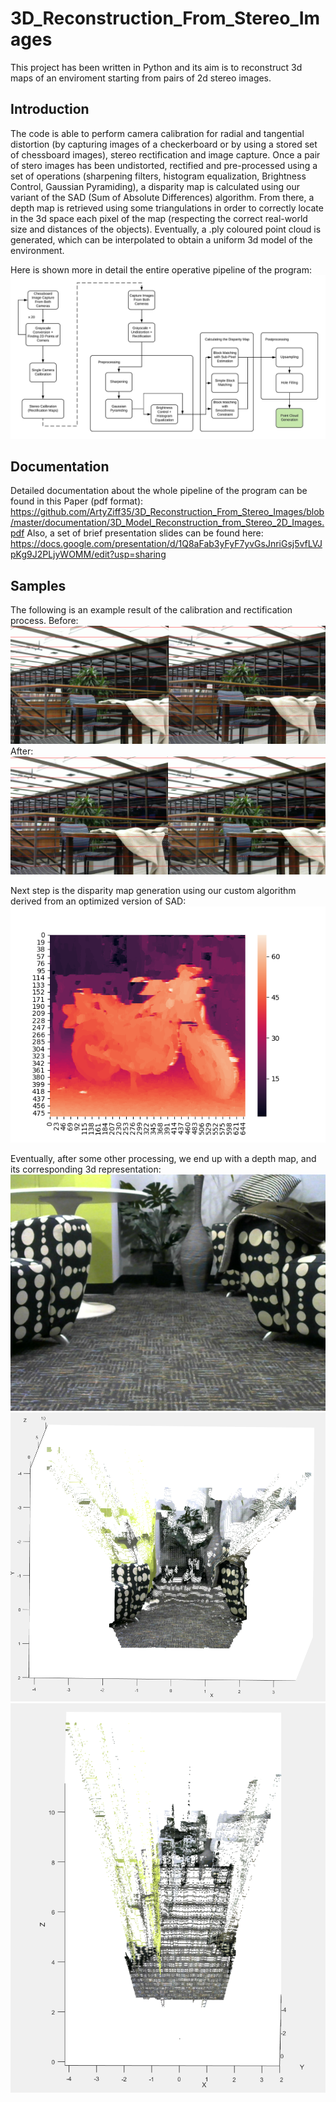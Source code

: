 # 3D_Reconstruction_From_Stereo_Images

This project has been written in Python and its aim is to reconstruct 3d maps of an enviroment starting from pairs of 2d stereo images.

## Introduction
The code is able to perform camera calibration for radial and tangential distortion (by capturing images of a checkerboard or by using a stored set of chessboard images), stereo rectification and image capture.
Once a pair of stero images has been undistorted, rectified and pre-processed using a set of operations (sharpening filters, histogram equalization, Brightness Control, Gaussian Pyramiding), a disparity map is calculated using our variant of the SAD (Sum of Absolute Differences) algorithm.
From there, a depth map is retrieved using some triangulations in order to correctly locate in the 3d space each pixel of the map (respecting the correct real-world size and distances of the objects).
Eventually, a .ply coloured point cloud is generated, which can be interpolated to obtain a uniform 3d model of the environment.

Here is shown more in detail the entire operative pipeline of the program:
![Pipeline](https://github.com/ArtyZiff35/3D_Reconstruction_From_Stereo_Images/blob/master/gitImages/pipeline.jpeg)

## Documentation
Detailed documentation about the whole pipeline of the program can be found in this Paper (pdf format):
https://github.com/ArtyZiff35/3D_Reconstruction_From_Stereo_Images/blob/master/documentation/3D_Model_Reconstruction_from_Stereo_2D_Images.pdf
Also, a set of brief presentation slides can be found here:
https://docs.google.com/presentation/d/1Q8aFab3yFyF7yvGsJnriGsj5vfLVJpKg9J2PLjyWOMM/edit?usp=sharing

## Samples
The following is an example result of the calibration and rectification process.
Before:
![Before rectification](https://github.com/ArtyZiff35/3D_Reconstruction_From_Stereo_Images/blob/master/gitImages/beforeRect.png)
After:
![After rectification](https://github.com/ArtyZiff35/3D_Reconstruction_From_Stereo_Images/blob/master/gitImages/afterRec.png)

Next step is the disparity map generation using our custom algorithm derived from an optimized version of SAD:
![Disparity heat-map](https://github.com/ArtyZiff35/3D_Reconstruction_From_Stereo_Images/blob/master/gitImages/bikeSmoothHeatmap.png)

Eventually, after some other processing, we end up with a depth map, and its corresponding 3d representation:
![Original Image](https://github.com/ArtyZiff35/3D_Reconstruction_From_Stereo_Images/blob/master/gitImages/loungimage.png)
![Ply 1](https://github.com/ArtyZiff35/3D_Reconstruction_From_Stereo_Images/blob/master/gitImages/loung_size1.png)
![Ply 2](https://github.com/ArtyZiff35/3D_Reconstruction_From_Stereo_Images/blob/master/gitImages/lounge_size2.png)




